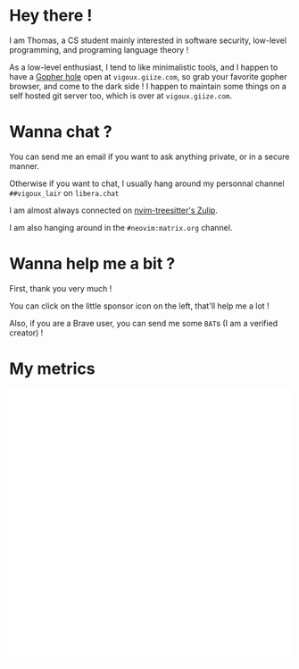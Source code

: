 # Hey there !

I am Thomas, a CS student mainly interested in software security,
low-level programming, and programing language theory !

As a low-level enthusiast, I tend to like minimalistic tools, and I
happen to have a [Gopher hole](https://en.wikipedia.org/wiki/Gopher_(protocol)) open at `vigoux.giize.com`, so grab your
favorite gopher browser, and come to the dark side !
I happen to maintain some things on a self hosted git server too,
which is over at `vigoux.giize.com`.

# Wanna chat ?

You can send me an email if you want to ask anything private, or in a secure manner.

Otherwise if you want to chat, I usually hang around my personnal channel `##vigoux_lair` on `libera.chat`

I am almost always connected on [nvim-treesitter's
Zulip](nvim-treesitter.zulip-chat.com).

I am also hanging around in the `#neovim:matrix.org` channel.

# Wanna help me a bit ?

First, thank you very much !

You can click on the little sponsor icon on the left, that'll help me
a lot !

Also, if you are a Brave user, you can send me some `BAT`s (I am a
verified creator) !

# My metrics

![Metrics](https://github.com/vigoux/vigoux/blob/main/github-metrics.svg)
